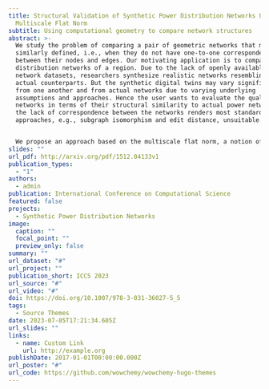 ```yaml
---
title: Structural Validation of Synthetic Power Distribution Networks Using the
  Multiscale Flat Norm
subtitle: Using computational geometry to compare network structures
abstract: >-
  We study the problem of comparing a pair of geometric networks that may not be
  similarly defined, i.e., when they do not have one-to-one correspondences
  between their nodes and edges. Our motivating application is to compare power
  distribution networks of a region. Due to the lack of openly available power
  network datasets, researchers synthesize realistic networks resembling their
  actual counterparts. But the synthetic digital twins may vary significantly
  from one another and from actual networks due to varying underlying
  assumptions and approaches. Hence the user wants to evaluate the quality of
  networks in terms of their structural similarity to actual power networks. But
  the lack of correspondence between the networks renders most standard
  approaches, e.g., subgraph isomorphism and edit distance, unsuitable.


  We propose an approach based on the multiscale flat norm, a notion of distance between objects defined in the field of geometric measure theory, to compute the distance between a pair of planar geometric networks. Using a triangulation of the domain containing the input networks, the flat norm distance between two networks at a given scale can be computed by solving a linear program. In addition, this computation automatically identifies the 2D regions (patches) that capture where the two networks are different. We demonstrate our approach on a set of actual power networks from a county in the USA. Our approach can be extended to validate synthetic networks created for multiple infrastructures such as transportation, communication, water, and gas networks.
slides: ""
url_pdf: http://arxiv.org/pdf/1512.04133v1
publication_types:
  - "1"
authors:
  - admin
publication: International Conference on Computational Science
featured: false
projects:
  - Synthetic Power Distribution Networks
image:
  caption: ""
  focal_point: ""
  preview_only: false
summary: ""
url_dataset: "#"
url_project: ""
publication_short: ICCS 2023
url_source: "#"
url_video: "#"
doi: https://doi.org/10.1007/978-3-031-36027-5_5
tags:
  - Source Themes
date: 2023-07-05T17:21:34.605Z
url_slides: ""
links:
  - name: Custom Link
    url: http://example.org
publishDate: 2017-01-01T00:00:00.000Z
url_poster: "#"
url_code: https://github.com/wowchemy/wowchemy-hugo-themes
---
```

